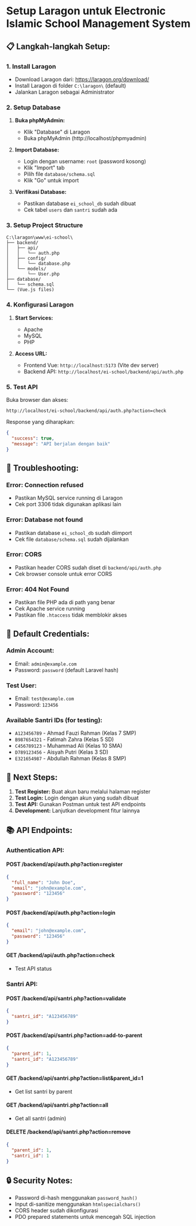 # Setup Laragon untuk Electronic Islamic School Management System

## 📋 **Langkah-langkah Setup:**

### **1. Install Laragon**

- Download Laragon dari: https://laragon.org/download/
- Install Laragon di folder `C:\laragon\` (default)
- Jalankan Laragon sebagai Administrator

### **2. Setup Database**

1. **Buka phpMyAdmin:**
   - Klik "Database" di Laragon
   - Buka phpMyAdmin (http://localhost/phpmyadmin)

2. **Import Database:**
   - Login dengan username: `root` (password kosong)
   - Klik "Import" tab
   - Pilih file `database/schema.sql`
   - Klik "Go" untuk import

3. **Verifikasi Database:**
   - Pastikan database `ei_school_db` sudah dibuat
   - Cek tabel `users` dan `santri` sudah ada

### **3. Setup Project Structure**

```
C:\laragon\www\ei-school\
├── backend/
│   ├── api/
│   │   └── auth.php
│   ├── config/
│   │   └── database.php
│   └── models/
│       └── User.php
├── database/
│   └── schema.sql
└── (Vue.js files)
```

### **4. Konfigurasi Laragon**

1. **Start Services:**
   - Apache
   - MySQL
   - PHP

2. **Access URL:**
   - Frontend Vue: `http://localhost:5173` (Vite dev server)
   - Backend API: `http://localhost/ei-school/backend/api/auth.php`

### **5. Test API**

Buka browser dan akses:

```
http://localhost/ei-school/backend/api/auth.php?action=check
```

Response yang diharapkan:

```json
{
  "success": true,
  "message": "API berjalan dengan baik"
}
```

## 🔧 **Troubleshooting:**

### **Error: Connection refused**

- Pastikan MySQL service running di Laragon
- Cek port 3306 tidak digunakan aplikasi lain

### **Error: Database not found**

- Pastikan database `ei_school_db` sudah diimport
- Cek file `database/schema.sql` sudah dijalankan

### **Error: CORS**

- Pastikan header CORS sudah diset di `backend/api/auth.php`
- Cek browser console untuk error CORS

### **Error: 404 Not Found**

- Pastikan file PHP ada di path yang benar
- Cek Apache service running
- Pastikan file `.htaccess` tidak memblokir akses

## 📝 **Default Credentials:**

### **Admin Account:**

- Email: `admin@example.com`
- Password: `password` (default Laravel hash)

### **Test User:**

- Email: `test@example.com`
- Password: `123456`

### **Available Santri IDs (for testing):**

- `A123456789` - Ahmad Fauzi Rahman (Kelas 7 SMP)
- `B987654321` - Fatimah Zahra (Kelas 5 SD)
- `C456789123` - Muhammad Ali (Kelas 10 SMA)
- `D789123456` - Aisyah Putri (Kelas 3 SD)
- `E321654987` - Abdullah Rahman (Kelas 8 SMP)

## 🚀 **Next Steps:**

1. **Test Register:** Buat akun baru melalui halaman register
2. **Test Login:** Login dengan akun yang sudah dibuat
3. **Test API:** Gunakan Postman untuk test API endpoints
4. **Development:** Lanjutkan development fitur lainnya

## 📚 **API Endpoints:**

### **Authentication API:**

#### **POST /backend/api/auth.php?action=register**

```json
{
  "full_name": "John Doe",
  "email": "john@example.com",
  "password": "123456"
}
```

#### **POST /backend/api/auth.php?action=login**

```json
{
  "email": "john@example.com",
  "password": "123456"
}
```

#### **GET /backend/api/auth.php?action=check**

- Test API status

### **Santri API:**

#### **POST /backend/api/santri.php?action=validate**

```json
{
  "santri_id": "A123456789"
}
```

#### **POST /backend/api/santri.php?action=add-to-parent**

```json
{
  "parent_id": 1,
  "santri_id": "A123456789"
}
```

#### **GET /backend/api/santri.php?action=list&parent_id=1**

- Get list santri by parent

#### **GET /backend/api/santri.php?action=all**

- Get all santri (admin)

#### **DELETE /backend/api/santri.php?action=remove**

```json
{
  "parent_id": 1,
  "santri_id": 1
}
```

## 🔒 **Security Notes:**

- Password di-hash menggunakan `password_hash()`
- Input di-sanitize menggunakan `htmlspecialchars()`
- CORS header sudah dikonfigurasi
- PDO prepared statements untuk mencegah SQL injection
